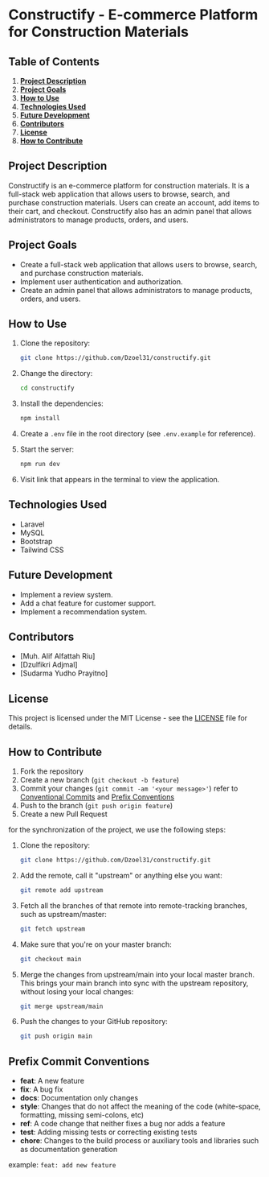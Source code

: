 # Constructify - E-commerce Platform for Construction Materials

## Table of Contents

1. **[Project Description](#project-description)**
2. **[Project Goals](#project-goals)**
3. **[How to Use](#how-to-use)**
4. **[Technologies Used](#technologies-used)**
5. **[Future Development](#future-development)**
6. **[Contributors](#contributors)**
7. **[License](#license)**
8. **[How to Contribute](#how-to-contribute)**

## Project Description

Constructify is an e-commerce platform for construction materials. It is a full-stack web application that allows users to browse, search, and purchase construction materials. Users can create an account, add items to their cart, and checkout. Constructify also has an admin panel that allows administrators to manage products, orders, and users.

## Project Goals

- Create a full-stack web application that allows users to browse, search, and purchase construction materials.
- Implement user authentication and authorization.
- Create an admin panel that allows administrators to manage products, orders, and users.

## How to Use

1. Clone the repository:

   ```bash
   git clone https://github.com/Dzoel31/constructify.git
    ```

2. Change the directory:

   ```bash
   cd constructify
   ```

3. Install the dependencies:

   ```bash
   npm install
   ```

4. Create a `.env` file in the root directory (see `.env.example` for reference).

5. Start the server:

   ```bash
   npm run dev
   ```

6. Visit link that appears in the terminal to view the application.

## Technologies Used

- Laravel
- MySQL
- Bootstrap
- Tailwind CSS

## Future Development

- Implement a review system.
- Add a chat feature for customer support.
- Implement a recommendation system.

## Contributors

- [Muh. Alif Alfattah Riu]
- [Dzulfikri Adjmal]
- [Sudarma Yudho Prayitno]

## License

This project is licensed under the MIT License - see the [LICENSE](LICENSE) file for details.

## How to Contribute

1. Fork the repository
2. Create a new branch (`git checkout -b feature`)
3. Commit your changes (`git commit -am '<your message>'`) refer to [Conventional Commits](https://www.conventionalcommits.org/en/v1.0.0/) and [Prefix Conventions](#prefix-commit-conventions)
4. Push to the branch (`git push origin feature`)
5. Create a new Pull Request

for the synchronization of the project, we use the following steps:

1. Clone the repository:

   ```bash
   git clone https://github.com/Dzoel31/constructify.git
    ```

2. Add the remote, call it "upstream" or anything else you want:

   ```bash
   git remote add upstream
    ```

3. Fetch all the branches of that remote into remote-tracking branches, such as upstream/master:

   ```bash
   git fetch upstream
    ```

4. Make sure that you're on your master branch:

   ```bash
   git checkout main
    ```

5. Merge the changes from upstream/main into your local master branch. This brings your main branch into sync with the upstream repository, without losing your local changes:

    ```bash
    git merge upstream/main
     ```

6. Push the changes to your GitHub repository:

    ```bash
    git push origin main
    ```

## Prefix Commit Conventions

- **feat**: A new feature
- **fix**: A bug fix
- **docs**: Documentation only changes
- **style**: Changes that do not affect the meaning of the code (white-space, formatting, missing semi-colons, etc)
- **ref**: A code change that neither fixes a bug nor adds a feature
- **test**: Adding missing tests or correcting existing tests
- **chore**: Changes to the build process or auxiliary tools and libraries such as documentation generation

example: `feat: add new feature`
